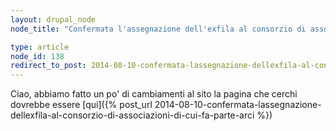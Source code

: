 ```yaml
---
layout: drupal_node
node_title: "Confermata l'assegnazione dell'exfila al consorzio di associazioni di cui fa parte ARCI"

type: article
node_id: 138
redirect_to_post: 2014-08-10-confermata-lassegnazione-dellexfila-al-consorzio-di-associazioni-di-cui-fa-parte-arci
---
```


Ciao, abbiamo fatto un po' di cambiamenti al sito
la pagina che cerchi dovrebbe essere [qui]({% post_url 2014-08-10-confermata-lassegnazione-dellexfila-al-consorzio-di-associazioni-di-cui-fa-parte-arci %})